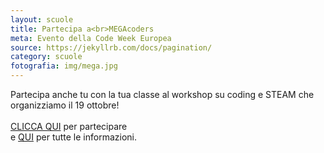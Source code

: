 ```yaml
---
layout: scuole
title: Partecipa a<br>MEGAcoders
meta: Evento della Code Week Europea
source: https://jekyllrb.com/docs/pagination/
category: scuole
fotografia: img/mega.jpg
---
```

Partecipa anche tu con la tua classe al workshop su coding e STEAM
che organizziamo il 19 ottobre!<br><br>
<a href="http://bit.ly/2uJQDYL">CLICCA QUI</a> per partecipare
<br>
e <a href="http://codeweektorino.eu">QUI</a> per tutte le informazioni.
